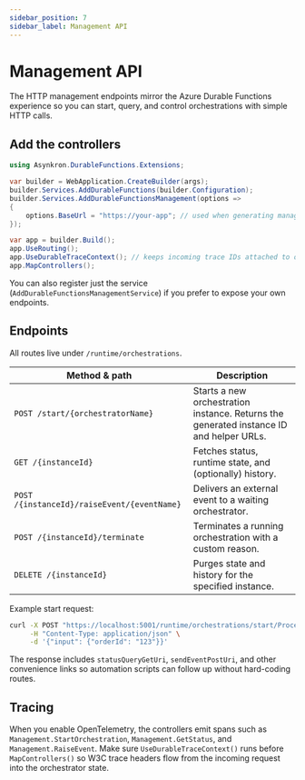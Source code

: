 ```yaml
---
sidebar_position: 7
sidebar_label: Management API
---
```


# Management API

The HTTP management endpoints mirror the Azure Durable Functions experience so you can start, query, and control orchestrations with simple HTTP calls.

## Add the controllers

```csharp title="Program.cs"
using Asynkron.DurableFunctions.Extensions;

var builder = WebApplication.CreateBuilder(args);
builder.Services.AddDurableFunctions(builder.Configuration);
builder.Services.AddDurableFunctionsManagement(options =>
{
    options.BaseUrl = "https://your-app"; // used when generating management URLs in responses
});

var app = builder.Build();
app.UseRouting();
app.UseDurableTraceContext(); // keeps incoming trace IDs attached to orchestrations
app.MapControllers();
```

You can also register just the service (`AddDurableFunctionsManagementService`) if you prefer to expose your own endpoints.

## Endpoints

All routes live under `/runtime/orchestrations`.

| Method & path | Description |
| --- | --- |
| `POST /start/{orchestratorName}` | Starts a new orchestration instance. Returns the generated instance ID and helper URLs. |
| `GET /{instanceId}` | Fetches status, runtime state, and (optionally) history. |
| `POST /{instanceId}/raiseEvent/{eventName}` | Delivers an external event to a waiting orchestrator. |
| `POST /{instanceId}/terminate` | Terminates a running orchestration with a custom reason. |
| `DELETE /{instanceId}` | Purges state and history for the specified instance. |

Example start request:

```bash
curl -X POST "https://localhost:5001/runtime/orchestrations/start/ProcessOrder" \
     -H "Content-Type: application/json" \
     -d '{"input": {"orderId": "123"}}'
```

The response includes `statusQueryGetUri`, `sendEventPostUri`, and other convenience links so automation scripts can follow up without hard-coding routes.

## Tracing

When you enable OpenTelemetry, the controllers emit spans such as `Management.StartOrchestration`, `Management.GetStatus`, and `Management.RaiseEvent`. Make sure `UseDurableTraceContext()` runs before `MapControllers()` so W3C trace headers flow from the incoming request into the orchestrator state.
